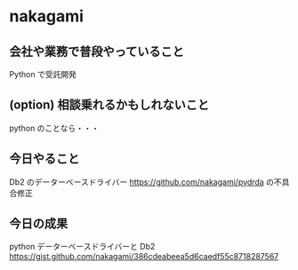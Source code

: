 # nakagami

## 会社や業務で普段やっていること

Python で受託開発

## (option) 相談乗れるかもしれないこと

python のことなら・・・

## 今日やること

Db2 のデーターベースドライバー https://github.com/nakagami/pydrda の不具合修正

## 今日の成果

python データーベースドライバーと Db2
https://gist.github.com/nakagami/386cdeabeea5d6caedf55c8718287567
